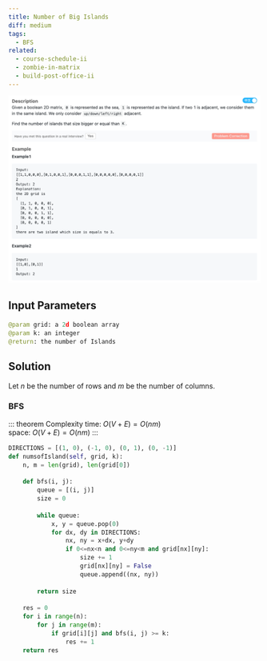 ```yaml
---
title: Number of Big Islands
diff: medium
tags:
  - BFS
related:
  - course-schedule-ii
  - zombie-in-matrix
  - build-post-office-ii
---
```


<img class="medium-zoom" src="/algo/number-of-big-islands.png" alt="https://www.lintcode.com/problem/number-of-big-islands">

## Input Parameters

```py
@param grid: a 2d boolean array
@param k: an integer
@return: the number of Islands
```

## Solution

Let $n$ be the number of rows and $m$ be the number of columns.

### BFS

::: theorem Complexity
time: $O(V + E) = O(nm)$  
space: $O(V + E) = O(nm)$
:::

```py
DIRECTIONS = [(1, 0), (-1, 0), (0, 1), (0, -1)]
def numsofIsland(self, grid, k):
    n, m = len(grid), len(grid[0])

    def bfs(i, j):
        queue = [(i, j)]
        size = 0

        while queue:
            x, y = queue.pop(0)
            for dx, dy in DIRECTIONS:
                nx, ny = x+dx, y+dy
                if 0<=nx<n and 0<=ny<m and grid[nx][ny]:
                    size += 1
                    grid[nx][ny] = False
                    queue.append((nx, ny))

        return size

    res = 0
    for i in range(n):
        for j in range(m):
            if grid[i][j] and bfs(i, j) >= k:
                res += 1
    return res
```
